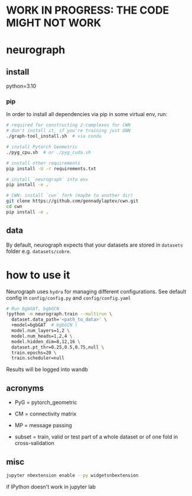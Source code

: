 # WORK IN PROGRESS: THE CODE MIGHT NOT WORK
# neurograph

## install

python=3.10

### pip
In order to install all dependencies via pip in some virtual env, run:

```bash
# required for constructing 2-complexes for CWN
# don't install it, if you're training just GNN
./graph-tool_install.sh  # via conda

# install Pytorch Geometric
./pyg_cpu.sh  # or ./pyg_cuda.sh

# install other requirements
pip install -U -r requirements.txt

# install `neurograph` into env
pip install -e .

# CWN: install `cwn` fork (maybe to another dir)
git clone https://github.com/gennadylaptev/cwn.git
cd cwn
pip install -e .
```

## data
By default, neurograph expects that your datasets are stored in `datasets` folder e.g. `datasets/cobre`.

# how to use it
Neurograph uses `hydra` for managing different configurations. See default config in `config/config.py` and `config/config.yaml`

```bash
# Run bgbGAT, bgbGCN
!python -m neurograph.train --multirun \
  dataset.data_path='<path_to_data>' \
  +model=bgbGAT  # bgbGCN \
  model.num_layers=1,2 \
  model.num_heads=1,2,4 \
  model.hidden_dim=8,12,16 \
  dataset.pt_thr=0.25,0.5,0.75,null \
  train.epochs=20 \
  train.scheduler=null
```

Results will be logged into wandb

## acronyms
* PyG = pytorch_geometric
* CM = connectivity matrix
* MP = message passing

* subset = train, valid or test part of a whole dataset or of one fold in cross-validation

## misc
```bash
jupyter nbextension enable --py widgetsnbextension
```
if IPython doesn't work in jupyter lab
